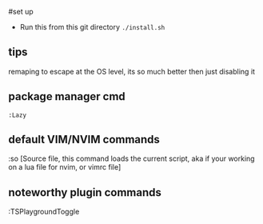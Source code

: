 #set up 

 - Run this from this git directory
`./install.sh`

## tips

remaping <CapsLock> to escape at the OS level, its so much better then just disabling it

## package manager cmd
`:Lazy`

## default VIM/NVIM commands

:so [Source file, this command loads the current script, aka if your working on a lua file for nvim, or vimrc file]

## noteworthy plugin commands
:TSPlaygroundToggle
